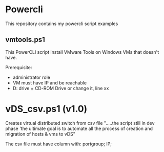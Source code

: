 # Powercli
This repository contains my powercli script examples

## vmtools.ps1
This PowerCLI script install VMware Tools on Windows VMs that doesn't have.

Prerequisite:
* administrator role
* VM must have IP and be reachable
* D: drive = CD-ROM Drive or change it, line xx


# vDS_csv.ps1 (v1.0)
Creates virtual distributed switch from csv file ".....the script still in dev phase 'the ultimate goal is to automate all the process of creation and migration of hosts & vms to vDS" 

The csv file must have column with:
portgroup;
IP;
